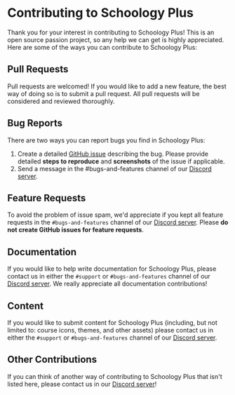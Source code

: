 # Contributing to Schoology Plus

Thank you for your interest in contributing to Schoology Plus! This is an open source passion project, so any help we can get is highly appreciated. Here are some of the ways you can contribute to Schoology Plus:

## Pull Requests
Pull requests are welcomed! If you would like to add a new feature, the best way of doing so is to submit a pull request. All pull requests will be considered and reviewed thoroughly.

## Bug Reports
There are two ways you can report bugs you find in Schoology Plus:

1. Create a detailed [GitHub issue](https://github.com/aopell/SchoologyPlus/issues/new) describing the bug. Please provide detailed **steps to reproduce** and **screenshots** of the issue if applicable.
2. Send a message in the #bugs-and-features channel of our [Discord server](https://aopell.github.io/SchoologyPlus/discord.html).

## Feature Requests
To avoid the problem of issue spam, we'd appreciate if you kept all feature requests in the `#bugs-and-features` channel of our [Discord server](https://aopell.github.io/SchoologyPlus/discord.html). Please **do not create GitHub issues for feature requests**.

## Documentation
If you would like to help write documentation for Schoology Plus, please contact us in either the `#support` or `#bugs-and-features` channel of our [Discord server](https://aopell.github.io/SchoologyPlus/discord.html). We really appreciate all documentation contributions!

## Content
If you would like to submit content for Schoology Plus (including, but not limited to: course icons, themes, and other assets) please contact us in either the `#support` or `#bugs-and-features` channel of our [Discord server](https://aopell.github.io/SchoologyPlus/discord.html).

## Other Contributions
If you can think of another way of contributing to Schoology Plus that isn't listed here, please contact us in our [Discord server](https://aopell.github.io/SchoologyPlus/discord.html)!